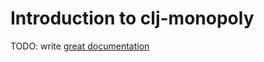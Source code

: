 # Introduction to clj-monopoly

TODO: write [great documentation](http://jacobian.org/writing/what-to-write/)
